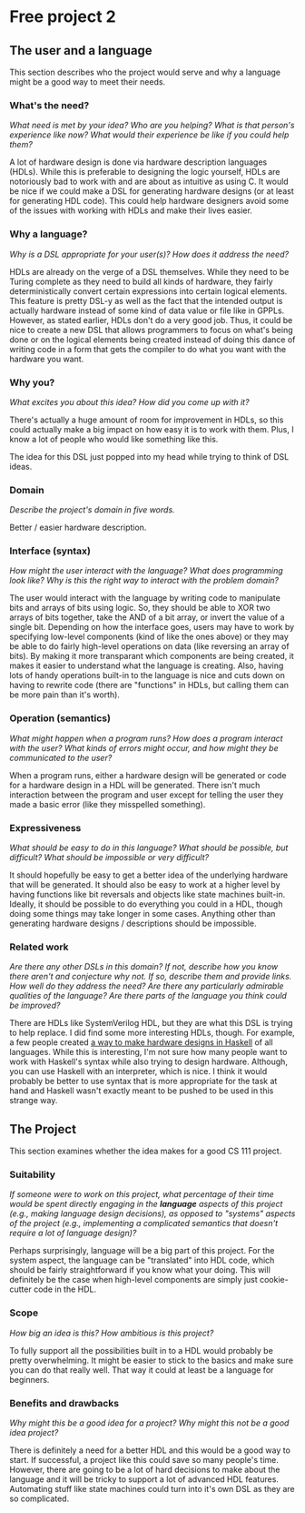 # Free project 2


## The user and a language
This section describes who the project would serve and why a language might be a
good way to meet their needs.


### What's the need?
_What need is met by your idea? Who are you helping? What is that person's
experience like now? What would their experience be like if you could help 
them?_

A lot of hardware design is done via hardware description languages (HDLs). While this is preferable to designing the logic yourself, HDLs are notoriously bad to work with and are about as intuitive as using C. It would be nice if we could make a DSL for generating hardware designs (or at least for generating HDL code). This could help hardware designers avoid some of the issues with working with HDLs and make their lives easier.

### Why a language?
_Why is a DSL appropriate for your user(s)? How does it address the need?_

HDLs are already on the verge of a DSL themselves. While they need to be Turing complete as they need to build all kinds of hardware, they fairly deterministically convert certain expressions into certain logical elements. This feature is pretty DSL-y as well as the fact that the intended output is actually hardware instead of some kind of data value or file like in GPPLs. However, as stated earlier, HDLs don't do a very good job. Thus, it could be nice to create a new DSL that allows programmers to focus on what's being done or on the logical elements being created instead of doing this dance of writing code in a form that gets the compiler to do what you want with the hardware you want.

### Why you?
_What excites you about this idea? How did you come up with it?_

There's actually a huge amount of room for improvement in HDLs, so this could actually make a big impact on how easy it is to work with them. Plus, I know a lot of people who would like something like this.

The idea for this DSL just popped into my head while trying to think of DSL ideas.

### Domain
_Describe the project's domain in five words._

Better / easier hardware description.

### Interface (syntax)
_How might the user interact with the language? What does programming look 
like? Why is this the right way to interact with the problem domain?_ 

The user would interact with the language by writing code to manipulate bits and arrays of bits using logic. So, they should be able to XOR two arrays of bits together, take the AND of a bit array, or invert the value of a single bit. Depending on how the interface goes, users may have to work by specifying low-level components (kind of like the ones above) or they may be able to do fairly high-level operations on data (like reversing an array of bits). By making it more transparant which components are being created, it makes it easier to understand what the language is creating. Also, having lots of handy operations built-in to the language is nice and cuts down on having to rewrite code (there are "functions" in HDLs, but calling them can be more pain than it's worth).

### Operation (semantics)
_What might happen when a program runs? How does a program interact with the
user? What kinds of errors might occur, and how might they be communicated to
the user?_

When a program runs, either a hardware design will be generated or code for a hardware design in a HDL will be generated. There isn't much interaction between the program and user except for telling the user they made a basic error (like they misspelled something).

### Expressiveness
_What should be easy to do in this language? What should be possible, but
difficult? What should be impossible or very difficult?_

It should hopefully be easy to get a better idea of the underlying hardware that will be generated. It should also be easy to work at a higher level by having functions like bit reversals and objects like state machines built-in. Ideally, it should be possible to do everything you could in a HDL, though doing some things may take longer in some cases. Anything other than generating hardware designs / descriptions should be impossible.

### Related work
_Are there any other DSLs in this domain? If not, describe how you know there
aren't and conjecture why not. If so, describe them and provide links. How well 
do they address the need? Are there any particularly admirable qualities of the
language? Are there parts of the language you think could be improved?_

There are HDLs like SystemVerilog HDL, but they are what this DSL is trying to help replace. I did find some more interesting HDLs, though. For example, a few people created [a way to make hardware designs in Haskell](http://www.cse.chalmers.se/edu/year/2012/course/TDA956/Papers/Lava98.pdf) of all languages. While this is interesting, I'm not sure how many people want to work with Haskell's syntax while also trying to design hardware. Although, you can use Haskell with an interpreter, which is nice. I think it would probably be better to use syntax that is more appropriate for the task at hand and Haskell wasn't exactly meant to be pushed to be used in this strange way.

## The Project
This section examines whether the idea makes for a good CS 111 project.


### Suitability
_If someone were to work on this project, what percentage of their time would be
spent directly engaging in the **language** aspects of this project (e.g.,
making language design decisions), as opposed to "systems" aspects of the
project (e.g., implementing a complicated semantics that doesn't require a lot
of language design)?_

Perhaps surprisingly, language will be a big part of this project. For the system aspect, the language can be "translated" into HDL code, which should be fairly straightforward if you know what your doing. This will definitely be the case when high-level components are simply just cookie-cutter code in the HDL.

### Scope
_How big an idea is this? How ambitious is this project?_

To fully support all the possibilities built in to a HDL would probably be pretty overwhelming. It might be easier to stick to the basics and make sure you can do that really well. That way it could at least be a language for beginners.

### Benefits and drawbacks
_Why might this be a good idea for a project? Why might this not be a good idea 
project?_

There is definitely a need for a better HDL and this would be a good way to start. If successful, a project like this could save so many people's time. However, there are going to be a lot of hard decisions to make about the language and it will be tricky to support a lot of advanced HDL features. Automating stuff like state machines could turn into it's own DSL as they are so complicated.